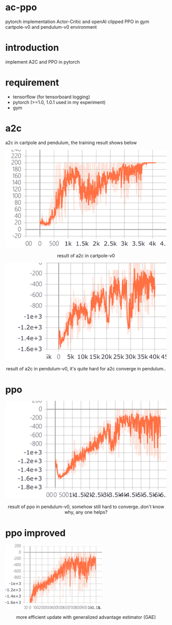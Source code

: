 # ac-ppo
pytorch implementation Actor-Critic and openAI clipped PPO in gym cartpole-v0 and pendulum-v0 environment

# introduction
implement A2C and PPO in pytorch

# requirement 

- tensorflow (for tensorboard logging)
- pytorch (>=1.0, 1.0.1 used in my experiment)
- gym

# a2c

a2c in cartpole and pendulum, the training result shows below

![a2c-cartpole](./a2c-cartpole-result.png)
<center>result of a2c in cartpole-v0</center>

![a2c-pendulum](./a2c-pendulum-result.png)
<center>result of a2c in pendulum-v0, it's quite hard for a2c converge in pendulum.. </center>

# ppo
![ppo-pendulum](./ppo-pendulum-result.png)
<center>result of ppo in pendulum-v0, somehow still hard to converge..don't know why, any one helps?</center>

# ppo improved 
![ppo-modified](./ppo-modified.png)
<center>more efficient update with generalized advantage estimator (GAE) 